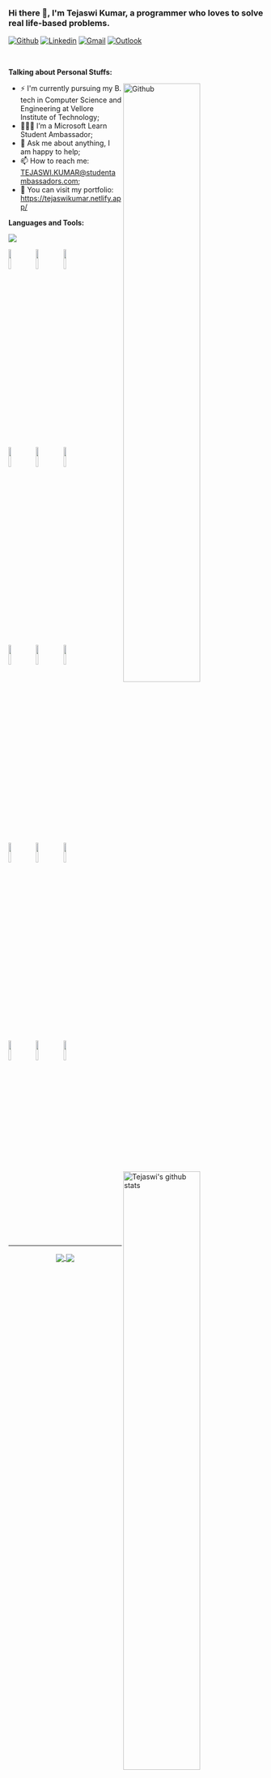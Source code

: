 ### Hi there 👋, I'm Tejaswi Kumar, a programmer who loves to solve real life-based problems.

[![Github](https://img.shields.io/badge/-Github-000?style=flat&logo=Github&logoColor=white)](https://github.com/Tejaswi-Kumar)
[![Linkedin](https://img.shields.io/badge/-LinkedIn-blue?style=flat&logo=Linkedin&logoColor=white)](https://www.linkedin.com/in/tejaswi24/)
[![Gmail](https://img.shields.io/badge/-Gmail-c14438?style=flat&logo=Gmail&logoColor=white)](mailto:tejpatna24@gmail.com)
[![Outlook](https://img.shields.io/badge/-Outlook-0078D4?style=flat&logo=Microsoft-Outlook&logoColor=white)](mailto:TEJASWI.KUMAR@studentambassadors.com)

&nbsp;

<!-- Talking about you -->
**Talking about Personal Stuffs:**

<!-- Any image aligned to the right. Beware the width  https://raw.githubusercontent.com/onimur/.github/master/.resources/git-header.svg -->
<img width="55%" align="right" alt="Github" src="https://media-exp1.licdn.com/dms/image/C4E1BAQF059wJn248xg/company-background_10000/0/1621604613028?e=2159024400&v=beta&t=p7SUFX8faTSEHpVSRUHSqf_Wg0lR0B0c2zT28xozuvo" />

- ⚡️ I'm currently pursuing my B. tech in Computer Science and Engineering at Vellore Institute of Technology;
- 👨🏽‍💻 I’m a Microsoft Learn Student Ambassador;
- 💬 Ask me about anything, I am happy to help;
- 📫 How to reach me: TEJASWI.KUMAR@studentambassadors.com;
- 👀 You can visit my portfolio: <a href="https://tejaswikumar.netlify.app/" target="_blank">https://tejaswikumar.netlify.app/</a>

**Languages and Tools:** 

![](https://komarev.com/ghpvc/?username=Tejaswi-Kumar&color=brightgreen)

<p>
  <a href="https://github-readme-stats.vercel.app/api?username=Tejaswi-Kumar&show_icons=true&hide_border=true" target="_blank">
    <img width="55%" align="right" alt="Tejaswi's github stats" src="https://github-readme-stats.vercel.app/api?username=Tejaswi-Kumar&show_icons=true&hide_border=true&theme=dracula" />
  </a>

  <code><img width="10%" src="https://www.vectorlogo.zone/logos/java/java-ar21.svg"></code>
  <code><img width="10%" src="https://www.vectorlogo.zone/logos/python/python-ar21.svg"></code>
  <code><img width="10%" src="https://www.vectorlogo.zone/logos/javascript/javascript-ar21.svg"></code>
  <br />
  <code><img width="10%" src="https://www.vectorlogo.zone/logos/gradle/gradle-ar21.svg"></code>
  <code><img width="10%" src="https://www.vectorlogo.zone/logos/circleci/circleci-ar21.svg"></code>
  <code><img width="10%" src="https://www.vectorlogo.zone/logos/json/json-ar21.svg"></code>
  <br />
  <code><img width="10%" src="https://www.vectorlogo.zone/logos/mysql/mysql-ar21.svg"></code>
  <code><img width="10%" src="https://www.vectorlogo.zone/logos/mariadb/mariadb-ar21.svg"></code>
  <code><img width="10%" src="https://www.vectorlogo.zone/logos/mongodb/mongodb-ar21.svg"></code>
  <br />
  <code><img width="10%" src="https://www.vectorlogo.zone/logos/git-scm/git-scm-ar21.svg"></code>
  <code><img width="10%" src="https://www.vectorlogo.zone/logos/visualstudio_code/visualstudio_code-ar21.svg"></code>
  <code><img width="10%" src="https://www.vectorlogo.zone/logos/gnu_bash/gnu_bash-ar21.svg"></code>
  <br />
  <code><img width="10%" src="https://www.vectorlogo.zone/logos/php/php-ar21.svg"></code>
  <code><img width="10%" src="https://www.vectorlogo.zone/logos/android/android-ar21.svg"></code>
  <code><img width="10%" src="https://www.vectorlogo.zone/logos/pocoo_flask/pocoo_flask-ar21.svg"></code>
</p>


---

<p align="center">
  <a href="https://github.com/Tejaswi-Kumar/DocIT">
    <img align="center" src="https://github-readme-stats.vercel.app/api/pin/?username=Tejaswi-Kumar&repo=DocIT" />
  </a>
  <a href="https://github.com/Tejaswi-Kumar/Human-Mood-Manipulator-using-Speech-Recognition">
    <img align="center" src="https://github-readme-stats.vercel.app/api/pin/?username=Tejaswi-Kumar&repo=Human-Mood-Manipulator-using-Speech-Recognition" />
  </a>
</p>

